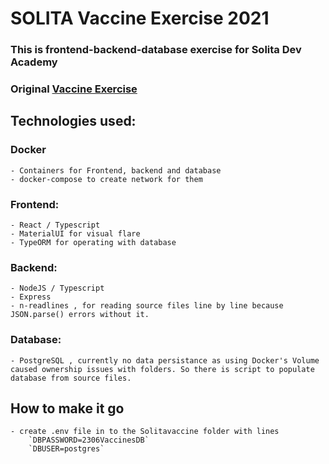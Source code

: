 # SOLITA Vaccine Exercise 2021

### This is frontend-backend-database exercise for Solita Dev Academy
### Original [Vaccine Exercise](https://github.com/solita/vaccine-exercise-2021)

## Technologies used:  

### Docker   
    - Containers for Frontend, backend and database
    - docker-compose to create network for them  
  
### Frontend:  
    - React / Typescript  
    - MaterialUI for visual flare
    - TypeORM for operating with database  
    
### Backend:  
    - NodeJS / Typescript  
    - Express  
    - n-readlines , for reading source files line by line because JSON.parse() errors without it.
### Database:  
    - PostgreSQL , currently no data persistance as using Docker's Volume caused ownership issues with folders. So there is script to populate database from source files.   


## How to make it go
    - create .env file in to the Solitavaccine folder with lines
        `DBPASSWORD=2306VaccinesDB`  
        `DBUSER=postgres`  
